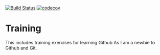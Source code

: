 
[![Build Status](https://travis-ci.org/TrainingGithub/Training.svg?branch=master)](https://travis-ci.org/TrainingGithub/Training)
[![codecov](https://codecov.io/gh/katydid98/Training/branch/master/graph/badge.svg)](https://codecov.io/gh/katydid98/Training)

# Training
This includes training exercises for learning Github
As I am a newbie to Github and Git.
